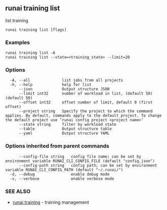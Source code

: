 ## runai training list

list training

```
runai training list [flags]
```

### Examples

```
runai training list -A
runai training list --state=<training_state> --limit=20
```

### Options

```
  -A, --all              list jobs from all projects
  -h, --help             help for list
      --json             Output structure JSON
      --limit int32      number of workload in list, (default 50) (default 50)
      --offset int32     offset number of limit, default 0 (first offset)
      --project string   Specify the project to which the command applies. By default, commands apply to the default project. To change the default project use ‘runai config project <project name>’
      --state string     filter by workload state
      --table            Output structure table
      --yaml             Output structure YAML
```

### Options inherited from parent commands

```
      --config-file string   config file name; can be set by environment variable RUNAI_CLI_CONFIG_FILE (default "config.json")
      --config-path string   config path; can be set by environment variable RUNAI_CLI_CONFIG_PATH (default "~/.runai/")
  -d, --debug                enable debug mode
  -v, --verbose              enable verbose mode
```

### SEE ALSO

* [runai training](runai_training.md)	 - training management

